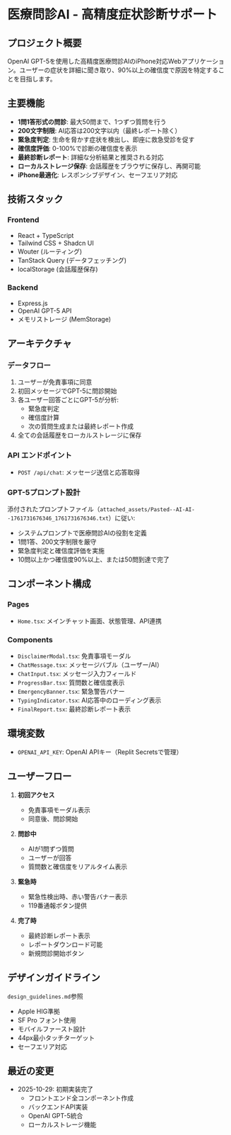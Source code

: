 # 医療問診AI - 高精度症状診断サポート

## プロジェクト概要
OpenAI GPT-5を使用した高精度医療問診AIのiPhone対応Webアプリケーション。ユーザーの症状を詳細に聞き取り、90%以上の確信度で原因を特定することを目指します。

## 主要機能
- **1問1答形式の問診**: 最大50問まで、1つずつ質問を行う
- **200文字制限**: AI応答は200文字以内（最終レポート除く）
- **緊急度判定**: 生命を脅かす症状を検出し、即座に救急受診を促す
- **確信度評価**: 0-100%で診断の確信度を表示
- **最終診断レポート**: 詳細な分析結果と推奨される対応
- **ローカルストレージ保存**: 会話履歴をブラウザに保存し、再開可能
- **iPhone最適化**: レスポンシブデザイン、セーフエリア対応

## 技術スタック

### Frontend
- React + TypeScript
- Tailwind CSS + Shadcn UI
- Wouter (ルーティング)
- TanStack Query (データフェッチング)
- localStorage (会話履歴保存)

### Backend
- Express.js
- OpenAI GPT-5 API
- メモリストレージ (MemStorage)

## アーキテクチャ

### データフロー
1. ユーザーが免責事項に同意
2. 初回メッセージでGPT-5に問診開始
3. 各ユーザー回答ごとにGPT-5が分析:
   - 緊急度判定
   - 確信度計算
   - 次の質問生成または最終レポート作成
4. 全ての会話履歴をローカルストレージに保存

### API エンドポイント
- `POST /api/chat`: メッセージ送信と応答取得

### GPT-5プロンプト設計
添付されたプロンプトファイル（`attached_assets/Pasted--AI-AI--1761731676346_1761731676346.txt`）に従い:
- システムプロンプトで医療問診AIの役割を定義
- 1問1答、200文字制限を厳守
- 緊急度判定と確信度評価を実施
- 10問以上かつ確信度90%以上、または50問到達で完了

## コンポーネント構成

### Pages
- `Home.tsx`: メインチャット画面、状態管理、API連携

### Components
- `DisclaimerModal.tsx`: 免責事項モーダル
- `ChatMessage.tsx`: メッセージバブル（ユーザー/AI）
- `ChatInput.tsx`: メッセージ入力フィールド
- `ProgressBar.tsx`: 質問数と確信度表示
- `EmergencyBanner.tsx`: 緊急警告バナー
- `TypingIndicator.tsx`: AI応答中のローディング表示
- `FinalReport.tsx`: 最終診断レポート表示

## 環境変数
- `OPENAI_API_KEY`: OpenAI APIキー（Replit Secretsで管理）

## ユーザーフロー

1. **初回アクセス**
   - 免責事項モーダル表示
   - 同意後、問診開始

2. **問診中**
   - AIが1問ずつ質問
   - ユーザーが回答
   - 質問数と確信度をリアルタイム表示

3. **緊急時**
   - 緊急性検出時、赤い警告バナー表示
   - 119番通報ボタン提供

4. **完了時**
   - 最終診断レポート表示
   - レポートダウンロード可能
   - 新規問診開始ボタン

## デザインガイドライン
`design_guidelines.md`参照
- Apple HIG準拠
- SF Pro フォント使用
- モバイルファースト設計
- 44px最小タッチターゲット
- セーフエリア対応

## 最近の変更
- 2025-10-29: 初期実装完了
  - フロントエンド全コンポーネント作成
  - バックエンドAPI実装
  - OpenAI GPT-5統合
  - ローカルストレージ機能

